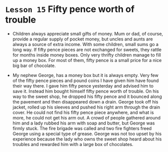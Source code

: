 # `Lesson 15` Fifty pence worth of trouble

* Children always appreciate small gifts of money. Mum or dad, of course, provide a regular supply of pocket money, but uncles and aunts are always a source of extra income. With some children, small sums go a long way. If fifty pence pieces are not exchanged for sweets, they rattle for months inside money boxes. Only very thrifty children manage to fill up a money box. For most of them, fifty pence is a small price for a nice big bar of chocolate.

* My nephew George, has a money box but it is always empty. Very few of the fifty pence pieces and pound coins I have given him have found their way there. I gave him fifty pence yesterday and advised him to save it. Instead him bought himself fifty pence worth of trouble. On his way to the sweet shop, he dropped his fifty pence and it bounced along the pavement and then disappeared down a drain. George took off his jacket, rolled up his sleeves and pushed his right arm through the drain cover. He could not find his fifty pence piece anywhere, and what is more, he could not get his arm out. A crowd of people gathered around him and a lady rubbed his arm with soap and butter, but George was firmly stuck. The fire brigade was called and two fire fighters freed George using a special type of grease. George was not too upset by his experience because the lady who owns the sweet shop heard about his troubles and rewarded him with a large box of chocolates.